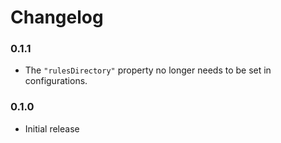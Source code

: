 # Changelog

### 0.1.1

* The `"rulesDirectory"` property no longer needs to be set in configurations.

### 0.1.0

* Initial release
